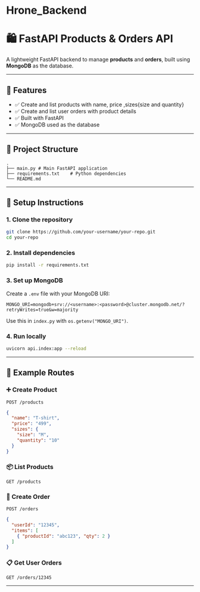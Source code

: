 # Hrone_Backend
# 🛍️ FastAPI Products & Orders API

A lightweight FastAPI backend to manage **products** and **orders**, built using **MongoDB** as the database.

---

## 🚀 Features

- ✅ Create and list products with name, price ,sizes{size and quantity}
- ✅ Create and list user orders with product details
- ✅ Built with FastAPI
- ✅ MongoDB used as the database

---

## 📂 Project Structure

```
.
├── main.py # Main FastAPI application
├── requirements.txt    # Python dependencies
└── README.md
```

---

## 🔧 Setup Instructions

### 1. Clone the repository

```bash
git clone https://github.com/your-username/your-repo.git
cd your-repo
```

### 2. Install dependencies

```bash
pip install -r requirements.txt
```

### 3. Set up MongoDB

Create a `.env` file with your MongoDB URI:

```
MONGO_URI=mongodb+srv://<username>:<password>@cluster.mongodb.net/?retryWrites=true&w=majority
```

Use this in `index.py` with `os.getenv("MONGO_URI")`.

### 4. Run locally

```bash
uvicorn api.index:app --reload
```

---

## 🧪 Example Routes

### ➕ Create Product

`POST /products`

```json
{
  "name": "T-shirt",
  "price": "499",
  "sizes": {
    "size": "M",
    "quantity": "10"
  }
}
```

### 📦 List Products

`GET /products`

### 🧾 Create Order

`POST /orders`

```json
{
  "userId": "12345",
  "items": [
    { "productId": "abc123", "qty": 2 }
  ]
}
```

### 📋 Get User Orders

`GET /orders/12345`

---






